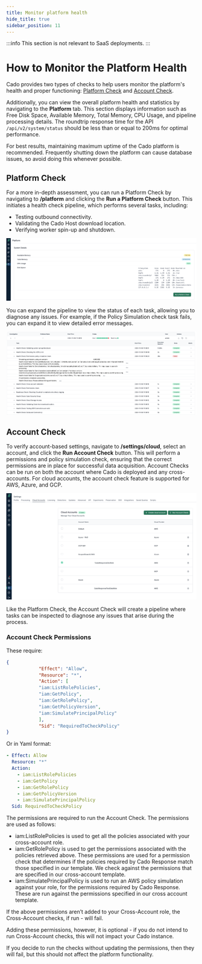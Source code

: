 ```yaml
---
title: Monitor platform health
hide_title: true
sidebar_position: 11
---
```


:::info
This section is not relevant to SaaS deployments.
:::

# How to Monitor the Platform Health

Cado provides two types of checks to help users monitor the platform's health and proper functioning: [Platform Check](/cado/manage/monitoring#platform-check) and [Account Check](/cado/manage/monitoring#account-check).

Additionally, you can view the overall platform health and statistics by navigating to the **Platform** tab. This section displays information such as Free Disk Space, Available Memory, Total Memory, CPU Usage, and pipeline processing details. The roundtrip response time for the API `/api/v2/system/status` should be less than or equal to 200ms for optimal performance.

For best results, maintaining maximum uptime of the Cado platform is recommended. Frequently shutting down the platform can cause database issues, so avoid doing this whenever possible.

## Platform Check

For a more in-depth assessment, you can run a Platform Check by navigating to **/platform** and clicking the **Run a Platform Check** button. This initiates a health check pipeline, which performs several tasks, including:

- Testing outbound connectivity.
- Validating the Cado Host download location.
- Verifying worker spin-up and shutdown.

![Platform Check](/img/manage-platform-check.png)

You can expand the pipeline to view the status of each task, allowing you to diagnose any issues. For example, if the Policy Simulation check task fails, you can expand it to view detailed error messages.

![Platform Check Result](/img/manage-platform-check-result.png)

## Account Check

To verify account-based settings, navigate to **/settings/cloud**, select an account, and click the **Run Account Check** button. This will perform a permissions and policy simulation check, ensuring that the correct permissions are in place for successful data acquisition. Account Checks can be run on both the account where Cado is deployed and any cross-accounts. For cloud accounts, the account check feature is supported for AWS, Azure, and GCP.

![Account Check](/img/manage-account-check.png)

Like the Platform Check, the Account Check will create a pipeline where tasks can be inspected to diagnose any issues that arise during the process.

### Account Check Permissions

These require:
```json
{
			"Effect": "Allow",
			"Resource": "*",
			"Action": [
			"iam:ListRolePolicies",
			"iam:GetPolicy",
			"iam:GetRolePolicy",
			"iam:GetPolicyVersion",
			"iam:SimulatePrincipalPolicy"
			],
			"Sid": "RequiredToCheckPolicy"
}
```

Or in Yaml format:
```yaml
- Effect: Allow
  Resource: "*"
  Action:
    - iam:ListRolePolicies
    - iam:GetPolicy
    - iam:GetRolePolicy
    - iam:GetPolicyVersion
    - iam:SimulatePrincipalPolicy
  Sid: RequiredToCheckPolicy
```

The permissions are required to run the Account Check. The permissions are used as follows:
* iam:ListRolePolicies is used to get all the policies associated with your cross-account role.
* iam:GetRolePolicy is used to get the permissions associated with the policies retrieved above.  These permissions are used for a permission check that determines if the policies required by Cado Response match those specified in our template.  We check against the permissions that are specified in our cross-account template.
* iam:SimulatePrincipalPolicy is used to run an AWS policy simulation against your role, for the permissions required by Cado Response.  These are run against the permissions specified in our cross account template.

If the above permissions aren’t added to your Cross-Account role, the Cross-Account checks, if run - will fail. 

Adding these permissions, however, it is optional - if you do not intend to run Cross-Account checks, this will not impact your Cado instance.   

If you decide to run the checks without updating the permissions, then they will fail, but this should not affect the platform functionality.
